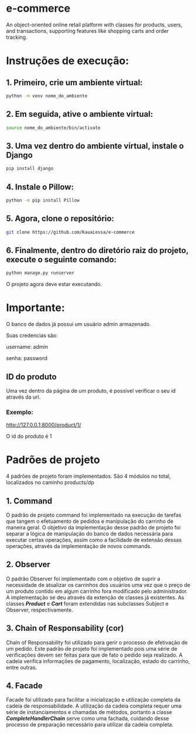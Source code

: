 # e-commerce
An object-oriented online retail platform with classes for products, users, and transactions, supporting features like shopping carts and order tracking.

# Instruções de execução:

## 1. Primeiro, crie um ambiente virtual:
```bash
python -m venv nome_do_ambiente
```

## 2. Em seguida, ative o ambiente virtual:
```bash
source nome_do_ambiente/bin/activate
```

## 3. Uma vez dentro do ambiente virtual, instale o Django
```bash
pip install django
```

## 4. Instale o Pillow:
```bash
python -m pip install Pillow
```

## 5. Agora, clone o repositório:
```bash
git clone https://github.com/KauaLessa/e-commerce
``` 

## 6. Finalmente, dentro do diretório raiz do projeto, execute o seguinte comando:
```bash
python manage.py runserver
```
O projeto agora deve estar executando.

# Importante:
O banco de dados já possui um usuário admin armazenado.

Suas credencias são:

username: admin

senha: password

## ID do produto

Uma vez dentro da página de um produto, é possível verificar o seu id através da url. 

### Exemplo:

http://127.0.0.1:8000/product/1/

O id do produto é 1

# Padrões de projeto
4 padrões de projeto foram implementados. São 4 módulos no total, localizados no caminho products/dp

## 1. Command
O padrão de projeto command foi implementado na execução de tarefas que tangem o efetuamento de pedidos
e manipulação do carrinho de maneira geral. O objetivo da implementação desse padrão de projeto foi separar
a lógica de manipulação do banco de dados necessária para executar certas operações, assim como a facilidade
de extensão dessas operações, através da implementação de novos commands. 

## 2. Observer
O padrão Observer foi implementado com o objetivo de suprir a necessidade de atualizar os carrinhos dos
usuários uma vez que o preço de um produto contido em algum carrinho fora modificado pelo administrador.
A implementação se deu através da extenção de classes já existentes. As classes ***Product*** e ***Cart*** foram
extendidas nas subclasses Subject e Observer, respectivamente.

## 3. Chain of Responsability (cor)
Chain of Responsability foi utilizado para gerir o processo de efetivação de um pedido. Este padrão de
projeto foi implementado pois uma série de verificações devem ser feitas para que de fato o pedido seja
realizado. A cadeia verifica informações de pagamento, localização, estado do carrinho, entre outras.

## 4. Facade
Facade foi utilizado para facilitar a inicialização e utilização completa da cadeia de responsabilidade.
A utilização da cadeia completa requer uma série de instanciamentos e chamadas de métodos, portanto a 
classe ***CompleteHandlerChain*** serve como uma fachada, cuidando desse processo de preparação
necessário para utilizar da cadeia completa.

